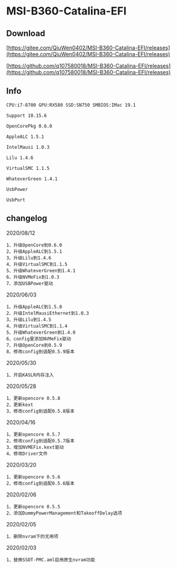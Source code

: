 # MSI-B360-Catalina-EFI

## Download

[https://gitee.com/QiuWen0402/MSI-B360-Catalina-EFI/releases](https://gitee.com/QiuWen0402/MSI-B360-Catalina-EFI/releases)

[https://github.com/q107580018/MSI-B360-Catalina-EFI/releases](https://github.com/q107580018/MSI-B360-Catalina-EFI/releases)


## Info

```
CPU:i7-8700 GPU:RX580 SSD:SN750 SMBIOS:IMac 19.1

Support 10.15.6

OpenCorePkg 0.6.0

AppleALC 1.5.1

IntelMausi 1.0.3

Lilu 1.4.6

VirtualSMC 1.1.5

WhateverGreen 1.4.1

UsbPower

UsbPort
```

## changelog

2020/08/12

```
1、升级OpenCore到0.6.0
2、升级AppleALC到1.5.1
3、升级Lilu到1.4.6
4、升级VirtualSMC到1.1.5
5、升级WhateverGreen到1.4.1
6、升级NVMeFix到1.0.3
7、添加USBPower驱动
```

2020/06/03

```
1、升级AppleALC到1.5.0
2、升级IntelMausiEthernet到1.0.3
3、升级Lilu到1.4.5
4、升级VirtualSMC到1.1.4
5、升级WhateverGreen到1.4.0
6、config里添加NVMeFix驱动
7、升级OpenCore到0.5.9
8、修改config到适配0.5.9版本
```

2020/05/30

```
1、开启KASLR内存注入
```

2020/05/28

```
1、更新opencore 0.5.8
2、更新kext
3、修改config到适配0.5.8版本
```

2020/04/16

```
1、更新opencore 0.5.7
2、修改config到适配0.5.7版本
3、增加NVMEFix.kext驱动
4、修改Driver文件
```

2020/03/20

```
1、更新opencore 0.5.6
2、修改config到适配0.5.6版本
```


2020/02/06

```
1、更新opencore 0.5.5
2、添加DummyPowerManagement和TakeoffDelay选项
```


2020/02/05

```
1、删除nvram下的无用项
```


2020/02/03

``` 
1、替换SSDT-PMC.aml启用原生nvram功能
```

